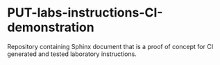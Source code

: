 # PUT-labs-instructions-CI-demonstration

Repository containing Sphinx document that is a proof of concept for CI 
generated and tested laboratory instructions.
